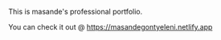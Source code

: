 This is masande's professional portfolio.

You can check it out @ https://masandegontyeleni.netlify.app
